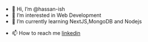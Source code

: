 - 👋 Hi, I’m @hassan-ish
- 👀 I’m interested in Web Development 
- 🌱 I’m currently learning NextJS,MongoDB and Nodejs
<!--- 💞️ I’m looking to collaborate on ...-->
- 📫 How to reach me <a href="https://www.linkedin.com/in/hassanabuishaiba">linkedin<a>

<!---
hassan-ish/hassan-ish is a ✨ special ✨ repository because its `README.md` (this file) appears on your GitHub profile.
You can click the Preview link to take a look at your changes.
--->
